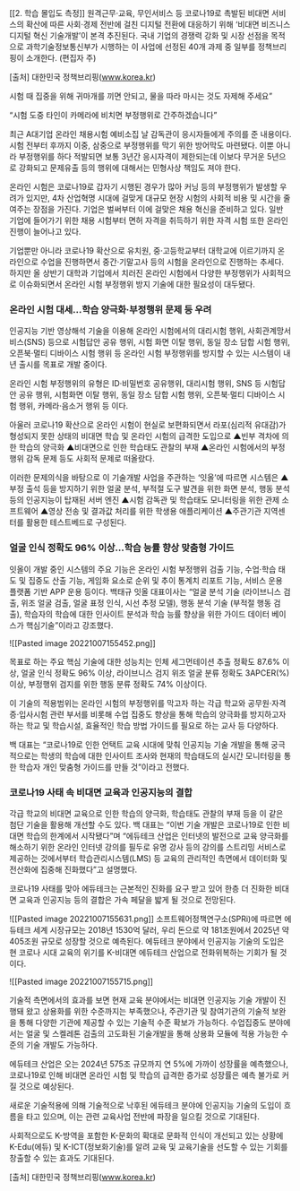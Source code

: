 [[2. 학습 몰입도 측정]]
원격근무·교육, 무인서비스 등 코로나19로 촉발된 비대면 서비스의 확산에 따른 사회·경제 전반에 걸친 디지털 전환에 대응하기 위해 ‘비대면 비즈니스 디지털 혁신 기술개발’이 본격 추진된다. 국내 기업의 경쟁력 강화 및 시장 선점을 목적으로 과학기술정보통신부가 시행하는 이 사업에 선정된 40개 과제 중 일부를 정책브리핑이 소개한다. (편집자 주)

[출처] 대한민국 정책브리핑(www.korea.kr)

시험 때 집중을 위해 귀마개를 끼면 안되고, 물을 따라 마시는 것도 자제해 주세요”

“시험 도중 타인이 카메라에 비치면 부정행위로 간주하겠습니다”

최근 A대기업 온라인 채용시험 예비소집 날 감독관이 응시자들에게 주의를 준 내용이다. 시험 전부터 후까지 이중, 삼중으로 부정행위를 막기 위한 방어막도 마련됐다. 이뿐 아니라 부정행위를 하다 적발되면 보통 3년간 응시자격이 제한되는데 이보다 무거운 5년으로 강화되고 문제유출 등의 행위에 대해서는 민형사상 책임도 져야 한다.

온라인 시험은 코로나19로 갑자기 시행된 경우가 많아 커닝 등의 부정행위가 발생할 우려가 있지만, 4차 산업혁명 시대에 걸맞게 대규모 현장 시험의 사회적 비용 및 시간을 줄여주는 장점을 가진다. 기업은 벌써부터 이에 걸맞은 채용 혁신을 준비하고 있다. 일반 기업에 들어가기 위한 채용 시험부터 면허 자격을 취득하기 위한 자격 시험 또한 온라인 진행이 늘어나고 있다.


기업뿐만 아니라 코로나19 확산으로 유치원, 중·고등학교부터 대학교에 이르기까지 온라인으로 수업을 진행하면서 중간·기말고사 등의 시험을 온라인으로 진행하는 추세다. 하지만 올 상반기 대학과 기업에서 치러진 온라인 시험에서 다양한 부정행위가 사회적으로 이슈화되면서 온라인 시험 부정행위 방지 기술에 대한 필요성이 대두됐다. 


### 온라인 시험 대세…학습 양극화·부정행위 문제 등 우려

인공지능 기반 영상해석 기술을 이용해 온라인 시험에서의 대리시험 행위, 사회관계망서비스(SNS) 등으로 시험답안 공유 행위, 시험 화면 이탈 행위, 동일 장소 담합 시험 행위, 오픈북·멀티 디바이스 시험 행위 등 온라인 시험 부정행위를 방지할 수 있는 시스템이 내년 출시를 목표로 개발 중이다.

온라인 시험 부정행위의 유형은 ID·비밀번호 공유행위, 대리시험 행위, SNS 등 시험답안 공유 행위, 시험화면 이탈 행위, 동일 장소 담합 시험 행위, 오픈북·멀티 디바이스 시험 행위, 카메라·음소거 행위 등 이다.

아울러 코로나19 확산으로 온라인 시험이 현실로 보편화되면서 라포(심리적 유대감)가 형성되지 못한 상태의 비대면 학습 및 온라인 시험의 급격한 도입으로 ▲빈부 격차에 의한 학습의 양극화 ▲비대면으로 인한 학습태도 관찰의 부재 ▲온라인 시험에서의 부정행위 감독 문제 등도 사회적 문제로 떠올랐다.

이러한 문제의식을 바탕으로 이 기술개발 사업을 주관하는 ‘잇올’에 따르면 시스템은 ▲부정 출석 등을 방지하기 위한 얼굴 분석, 부적절 도구 발견을 위한 화면 분석, 행동 분석 등의 인공지능이 탑재된 서버 엔진 ▲시험 감독관 및 학습태도 모니터링을 위한 관제 소프트웨어 ▲영상 전송 및 결과값 처리를 위한 학생용 애플리케이션 ▲주관기관 지역센터를 활용한 테스트베드로 구성된다.

### 얼굴 인식 정확도 96% 이상…학습 능률 향상 맞춤형 가이드
잇올이 개발 중인 시스템의 주요 기능은 온라인 시험 부정행위 검출 기능, 수업·학습 태도 및 집중도 산출 기능, 게임화 요소로 순위 및 추이 통계치 리포트 기능, 서비스 운용 플랫폼 기반 APP 운용 등이다. 백태규 잇올 대표이사는 “얼굴 분석 기술 (라이브니스 검출, 위조 얼굴 검출, 얼굴 표정 인식, 시선 추정 모델), 행동 분석 기술 (부적절 행동 검출), 학습자의 학습에 대한 인사이트 분석과 학습 능률 향상을 위한 가이드 데이터 베이스가 핵심기술”이라고 강조했다.

![[Pasted image 20221007155452.png]]

목표로 하는 주요 핵심 기술에 대한 성능치는 인체 세그먼테이션 추출 정확도 87.6% 이상, 얼굴 인식 정확도 96% 이상, 라이브니스 검지 위조 얼굴 분류 정확도 3APCER(%) 이상, 부정행위 검지를 위한 행동 분류 정확도 74% 이상이다.

이 기술의 적용범위는 온라인 시험의 부정행위를 막고자 하는 각급 학교와 공무원·자격증·입사시험 관련 부서를 비롯해 수업 집중도 향상을 통해 학습의 양극화를 방지하고자 하는 학교 및 학습시설, 효율적인 학습 방법 가이드를 필요로 하는 교사 등 다양하다.

백 대표는 “코로나19로 인한 언택트 교육 시대에 맞춰 인공지능 기술 개발을 통해 궁극적으로는 학생의 학습에 대한 인사이트 조사와 현재의 학습태도의 실시간 모니터링을 통한 학습자 개인 맞춤형 가이드를 만들 것”이라고 전했다.

### 코로나19 사태 속 비대면 교육과 인공지능의 결합
각급 학교의 비대면 교육으로 인한 학습의 양극화, 학습태도 관찰의 부재 등을 이 같은 첨단 기술을 활용해 개선할 수도 있다. 백 대표는 “이번 기술 개발은 코로나19로 인한 비대면 학습의 한계에서 시작됐다”며 “에듀테크 산업은 인터넷의 발전으로 교육 양극화를 해소하기 위한 온라인 인터넷 강의를 필두로 유명 강사 등의 강의를 스트리밍 서비스로 제공하는 것에서부터 학습관리시스템(LMS) 등 교육의 관리적인 측면에서 데이터화 및 전산화에 집중해 진화했다”고 설명했다.

코로나19 사태를 맞아 에듀테크는 근본적인 진화를 요구 받고 있어 한층 더 진화한 비대면 교육과 인공지능 등의 결합은 가속 페달을 밟게 될 것으로 전망된다.

![[Pasted image 20221007155631.png]] 
소프트웨어정책연구소(SPRi)에 따르면 에듀테크 세계 시장규모는 2018년 1530억 달러, 우리 돈으로 약 181조원에서 2025년 약 405조원 규모로 성장할 것으로 예측된다. 에듀테크 분야에서 인공지능 기술의 도입은 현 코로나 시대 교육의 위기를 K-비대면 에듀테크 산업으로 전화위복하는 기회가 될 것이다.

![[Pasted image 20221007155715.png]]

기술적 측면에서의 효과를 보면 현재 교육 분야에서는 비대면 인공지능 기술 개발이 진행돼 왔고 상용화를 위한 수준까지는 부족했으나, 주관기관 및 참여기관의 기술적 보완을 통해 다양한 기관에 제공할 수 있는 기술적 수준 확보가 가능하다. 수업집중도 분야에서는 얼굴 및 스켈레톤 검출의 고도화된 기술개발을 통해 상용화 모듈에 적용 가능한 수준의 기술 개발도 가능하다.

에듀테크 산업은 오는 2024년 575조 규모까지 연 5%에 가까이 성장률을 예측했으나, 코로나19로 인해 비대면 온라인 시험 및 학습의 급격한 증가로 성장률은 예측 불가로 커질 것으로 예상된다.

새로운 기술적용에 의해 기술적으로 낙후된 에듀테크 분야에 인공지능 기술의 도입이 흐름을 타고 있으며, 이는 관련 교육사업 전반에 파장을 일으킬 것으로 기대된다.

사회적으로도 K-방역을 포함한 K-문화의 확대로 문화적 인식이 개선되고 있는 상황에 K-Edu(에듀) 및 K-ICT(정보화기술)를 알려 교육 및 교육기술을 선도할 수 있는 기회를 창출할 수 있는 효과도 기대된다.

[출처] 대한민국 정책브리핑(www.korea.kr)